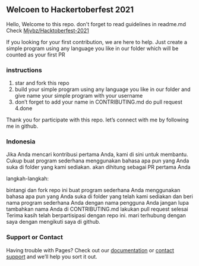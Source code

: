 ## Welcoen to Hackertoberfest 2021

Hello, Welcome to this repo. don't forget to read guidelines in readme.md Check [Mjvbz/Hacktoberfest-2021](https://github.com/mjvbz/Hacktoberfest-2021)

If you looking for your first contribution, we are here to help. Just create a simple program using any language you like in our folder which will be counted as your first PR

### instructions

1. star and fork this repo
2. build your simple program using any language you like in our folder and give name your simple program with your username
3. don’t forget to add your name in CONTRIBUTING.md
do pull request
4.done

Thank you for participate with this repo. let’s connect with me by following me in github.

### Indonesia

Jika Anda mencari kontribusi pertama Anda, kami di sini untuk membantu. Cukup buat program sederhana menggunakan bahasa apa pun yang Anda suka di folder yang kami sediakan. akan dihitung sebagai PR pertama Anda

langkah-langkah:

bintangi dan fork repo ini
buat program sederhana Anda menggunakan bahasa apa pun yang Anda suka di folder yang telah kami sediakan dan beri nama program sederhana Anda dengan nama pengguna Anda
jangan lupa tambahkan nama Anda di CONTRIBUTING.md
lakukan pull request
selesai
Terima kasih telah berpartisipasi dengan repo ini. mari terhubung dengan saya dengan mengikuti saya di github.

### Support or Contact

Having trouble with Pages? Check out our [documentation](https://docs.github.com/categories/github-pages-basics/) or [contact support](https://support.github.com/contact) and we’ll help you sort it out.

